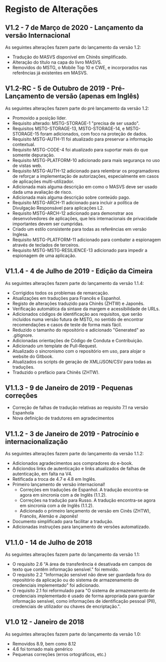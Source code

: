 # Registo de Alterações

## V1.2 - 7 de Março de 2020 - Lançamento da versão Internacional

As seguintes alterações fazem parte do lançamento da versão 1.2:

- Tradução do MASVS disponível em Chinês simplificado.
- Alteração do título na capa do livro MASVS.
- Removidos do MSTG, o Mobile Top 10 e CWE, e incorporados nas referências já existentes em MASVS.

## V1.2-RC - 5 de Outubro de 2019 - Pré-Lançamento de versão (apenas em Inglês)

As seguintes alterações fazem parte do pré lançamento da versão 1.2:

- Promovido a posição líder.
- Requisito alterado: MSTG-STORAGE-1 "precisa de ser usado".
- Requisitos MSTG-STORAGE-13, MSTG-STORAGE-14, e MSTG-STORAGE-15 foram adicionados, com foco na proteção de dados.
- Requisito MSTG-AUTH-11 foi atualizado para preservar a informação contextual.
- Requisito MSTG-CODE-4 foi atualizado para suportar mais do que somente depuração.
- Requisito MSTG-PLATFORM-10 adicionado para mais segurança no uso de vistas web.
- Requisito MSTG-AUTH-12 adicionado para relembrar os programadores de reforçar a implementação de autorizações, especialmente em casos de aplicações multi-utilizador.  
- Adicionada mais alguma descrição em como o MASVS deve ser usado dada uma avaliação de risco.
- Adicionada mais alguma descrição sobre conteúdo pago.
- Requisito MSTG-ARCH-11 adicionado para incluir a política de Divulgação Responsável para aplicações L2.
- Requisito MSTG-ARCH-12 adicionado para demonstrar aos desenvolvedores de aplicações, que leis internacionais de privacidade importantes devem ser cumpridas.
- Criado um estilo consistente para todas as referências em versão Inglesa.
- Requisito MSTG-PLATFORM-11 adicionado para combater a espionagem através de teclados de terceiros.
- Requisito MSTG-MSTG-RESILIENCE-13 adicionado para impedir a espionagem de uma aplicação.

## V1.1.4 - 4 de Julho de 2019 - Edição da Cimeira

As seguintes alterações fazem parte do lançamento da versão 1.1.4:

- Corrigidos todos os problemas de remarcação.
- Atualizações em traduções para Francês e Espanhol.
- Registo de alterações traduzido para Chinês (ZHTW) e Japonês.
- Verificação automática da sintaxe da margem e acessibilidade de URLs.
- Adicionados códigos de identificação aos requisitos, que serão incluídos numa versão futura de MSTG, no sentido de encontrar recomendações e casos de teste de forma mais fácil.
- Reduzido o tamanho do repositório e adicionado "Generated" ao .gitignore.
- Adicionadas orientações de Código de Conduta e Contribuição.
- Adicionado um template de Pull-Request.
- Atualizado o sincronismo com o repositório em uso, para alojar o website do Gitbook.
- Atualizados os scripts de geração de XML/JSON/CSV para todas as traduções.
- Traduzido o prefácio para Chinês (ZHTW).

## V1.1.3 - 9 de Janeiro de 2019 - Pequenas correções

- Correção de falhas de tradução relativas ao requisito 7.1 na versão Espanhola
- Nova definição de tradutores em agradecimentos

## V1.1.2 - 3 de Janeiro de 2019 - Patrocínio e internacionalização

As seguintes alterações fazem parte do lançamento da versão 1.1.2:

- Adicionados agradecimentos aos compradores do e-book.
- Adiciondos links de autenticação e links atualizados de falhas de autenticação, em falta na V4.
- Retificada a troca de 4.7 e 4.8 em Inglês.
- Primeiro lançamento de versão internacional!
  - Correções em traduções de Espanhol. A tradução encontra-se agora em sincronia com a de Inglês (1.1.2).
  - Correções na tradução para Russo. A tradução encontra-se agora em sincronia com a de Inglês (1.1.2).
  - Adicionado o primeiro lançamento de versão em Cinês (ZHTW), Francês, Alemão e Japonês!
- Documento simplificado para facilitar a tradução.
- Adicionadas instruções para lançamento de versões automatizado.

## V1.1.0 - 14 de Julho de 2018

As seguintes alterações fazem parte do lançamento da versão 1.1:

- O requisito 2.6 "A área de transferência é desativada em campos de texto que contêm informação sensível." foi remvido.
- O requisito 2.2 "Informação sensível não deve ser guardada fora do repositório da aplicação ou do sistema de armazenamento de credenciais implementado" foi adicionado.
- O requisito 2.1 foi reformulado para "O sistema de armazenamento de credenciais implementado é usado de forma apropriada para guardar informação sensível, como informações de identificação pessoal (PII), credenciais de utilizador ou chaves de encriptação.".

## V1.0 12 - Janeiro de 2018

As seguintes alterações fazem parte do lançamento da versão 1.0:

- Removidos 8.9, bem como 8.12
- 4.6 foi tornado mais genérico
- Pequenas correções (erros ortográficos, etc.)
